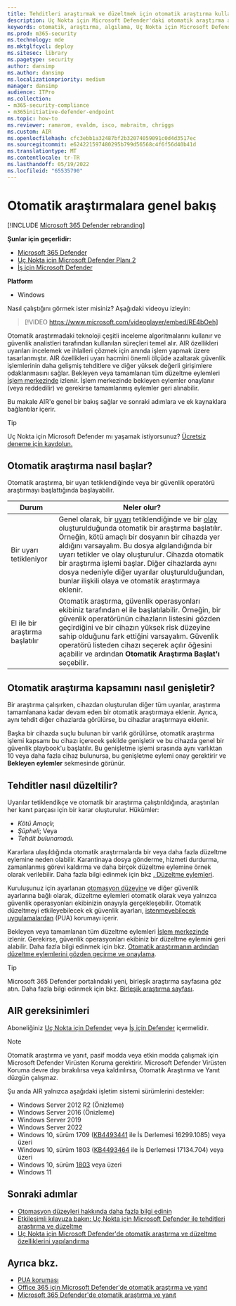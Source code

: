 ```yaml
---
title: Tehditleri araştırmak ve düzeltmek için otomatik araştırma kullanma
description: Uç Nokta için Microsoft Defender'daki otomatik araştırma akışını anlama.
keywords: otomatik, araştırma, algılama, Uç Nokta için Microsoft Defender
ms.prod: m365-security
ms.technology: mde
ms.mktglfcycl: deploy
ms.sitesec: library
ms.pagetype: security
author: dansimp
ms.author: dansimp
ms.localizationpriority: medium
manager: dansimp
audience: ITPro
ms.collection:
- m365-security-compliance
- m365initiative-defender-endpoint
ms.topic: how-to
ms.reviewer: ramarom, evaldm, isco, mabraitm, chriggs
ms.custom: AIR
ms.openlocfilehash: cfc3ebb1a32487bf2b32074059091c0d4d3517ec
ms.sourcegitcommit: e624221597480295b799d56568c4f6f56d40b41d
ms.translationtype: MT
ms.contentlocale: tr-TR
ms.lasthandoff: 05/19/2022
ms.locfileid: "65535790"
---
```

# <a name="overview-of-automated-investigations"></a>Otomatik araştırmalara genel bakış

[!INCLUDE [Microsoft 365 Defender rebranding](../../includes/microsoft-defender.md)]

**Şunlar için geçerlidir:**
- [Microsoft 365 Defender](https://go.microsoft.com/fwlink/?linkid=2118804)
- [Uç Nokta için Microsoft Defender Planı 2](https://go.microsoft.com/fwlink/p/?linkid=2154037)
- [İş için Microsoft Defender](../defender-business/mdb-overview.md)

**Platform**
- Windows

Nasıl çalıştığını görmek ister misiniz? Aşağıdaki videoyu izleyin:

> [!VIDEO https://www.microsoft.com/videoplayer/embed/RE4bOeh]

Otomatik araştırmadaki teknoloji çeşitli inceleme algoritmalarını kullanır ve güvenlik analistleri tarafından kullanılan süreçleri temel alır. AIR özellikleri uyarıları incelemek ve ihlalleri çözmek için anında işlem yapmak üzere tasarlanmıştır. AIR özellikleri uyarı hacmini önemli ölçüde azaltarak güvenlik işlemlerinin daha gelişmiş tehditlere ve diğer yüksek değerli girişimlere odaklanmasını sağlar. Bekleyen veya tamamlanan tüm düzeltme eylemleri [İşlem merkezinde](auto-investigation-action-center.md) izlenir. İşlem merkezinde bekleyen eylemler onaylanır (veya reddedilir) ve gerekirse tamamlanmış eylemler geri alınabilir.

Bu makale AIR'e genel bir bakış sağlar ve sonraki adımlara ve ek kaynaklara bağlantılar içerir.

> [!TIP]
> Uç Nokta için Microsoft Defender mı yaşamak istiyorsunuz? [Ücretsiz deneme için kaydolun.](https://signup.microsoft.com/create-account/signup?products=7f379fee-c4f9-4278-b0a1-e4c8c2fcdf7e&ru=https://aka.ms/MDEp2OpenTrial?ocid=docs-wdatp-automated-investigations-abovefoldlink)

## <a name="how-the-automated-investigation-starts"></a>Otomatik araştırma nasıl başlar?

Otomatik araştırma, bir uyarı tetiklendiğinde veya bir güvenlik operatörü araştırmayı başlattığında başlayabilir.

|Durum|Neler olur?|
|---|---|
|Bir uyarı tetikleniyor|Genel olarak, bir [uyarı](review-alerts.md) tetiklendiğinde ve bir [olay](view-incidents-queue.md) oluşturulduğunda otomatik bir araştırma başlatılır. Örneğin, kötü amaçlı bir dosyanın bir cihazda yer aldığını varsayalım. Bu dosya algılandığında bir uyarı tetikler ve olay oluşturulur. Cihazda otomatik bir araştırma işlemi başlar. Diğer cihazlarda aynı dosya nedeniyle diğer uyarılar oluşturulduğundan, bunlar ilişkili olaya ve otomatik araştırmaya eklenir.|
|El ile bir araştırma başlatılır|Otomatik araştırma, güvenlik operasyonları ekibiniz tarafından el ile başlatılabilir. Örneğin, bir güvenlik operatörünün cihazların listesini gözden geçirdiğini ve bir cihazın yüksek risk düzeyine sahip olduğunu fark ettiğini varsayalım. Güvenlik operatörü listeden cihazı seçerek açılır öğesini açabilir ve ardından **Otomatik Araştırma Başlat'ı** seçebilir.|

## <a name="how-an-automated-investigation-expands-its-scope"></a>Otomatik araştırma kapsamını nasıl genişletir?

Bir araştırma çalışırken, cihazdan oluşturulan diğer tüm uyarılar, araştırma tamamlanana kadar devam eden bir otomatik araştırmaya eklenir. Ayrıca, aynı tehdit diğer cihazlarda görülürse, bu cihazlar araştırmaya eklenir.

Başka bir cihazda suçlu bulunan bir varlık görülürse, otomatik araştırma işlemi kapsamı bu cihazı içerecek şekilde genişletir ve bu cihazda genel bir güvenlik playbook'u başlatılır. Bu genişletme işlemi sırasında aynı varlıktan 10 veya daha fazla cihaz bulunursa, bu genişletme eylemi onay gerektirir ve **Bekleyen eylemler** sekmesinde görünür.

## <a name="how-threats-are-remediated"></a>Tehditler nasıl düzeltilir?

Uyarılar tetiklendikçe ve otomatik bir araştırma çalıştırıldığında, araştırılan her kanıt parçası için bir karar oluşturulur. Hükümler:

- *Kötü Amaçlı*;
- *Şüpheli*; Veya
- *Tehdit bulunamadı*.

Kararlara ulaşıldığında otomatik araştırmalarda bir veya daha fazla düzeltme eylemine neden olabilir. Karantinaya dosya gönderme, hizmeti durdurma, zamanlanmış görevi kaldırma ve daha birçok düzeltme eylemine örnek olarak verilebilir. Daha fazla bilgi edinmek için bkz [. Düzeltme eylemleri](manage-auto-investigation.md#remediation-actions).

Kuruluşunuz için ayarlanan [otomasyon düzeyine](automation-levels.md) ve diğer güvenlik ayarlarına bağlı olarak, düzeltme eylemleri otomatik olarak veya yalnızca güvenlik operasyonları ekibinizin onayıyla gerçekleşebilir. Otomatik düzeltmeyi etkileyebilecek ek güvenlik ayarları, [istenmeyebilecek uygulamalardan](/windows/security/threat-protection/microsoft-defender-antivirus/detect-block-potentially-unwanted-apps-microsoft-defender-antivirus) (PUA) korumayı içerir.

Bekleyen veya tamamlanan tüm düzeltme eylemleri [İşlem merkezinde](auto-investigation-action-center.md) izlenir. Gerekirse, güvenlik operasyonları ekibiniz bir düzeltme eylemini geri alabilir. Daha fazla bilgi edinmek için bkz. [Otomatik araştırmanın ardından düzeltme eylemlerini gözden geçirme ve onaylama](/microsoft-365/security/defender-endpoint/manage-auto-investigation).

> [!TIP]
> Microsoft 365 Defender portalındaki yeni, birleşik araştırma sayfasına göz atın. Daha fazla bilgi edinmek için bkz. [Birleşik araştırma sayfası](/microsoft-365/security/defender/m365d-autoir-results#new-unified-investigation-page).

## <a name="requirements-for-air"></a>AIR gereksinimleri

Aboneliğiniz [Uç Nokta için Defender](microsoft-defender-endpoint.md) veya [İş için Defender](../defender-business/mdb-overview.md) içermelidir.

> [!NOTE]
> Otomatik araştırma ve yanıt, pasif modda veya etkin modda çalışmak için Microsoft Defender Virüsten Koruma gerektirir. Microsoft Defender Virüsten Koruma devre dışı bırakılırsa veya kaldırılırsa, Otomatik Araştırma ve Yanıt düzgün çalışmaz.

Şu anda AIR yalnızca aşağıdaki işletim sistemi sürümlerini destekler:

- Windows Server 2012 R2 (Önizleme)
- Windows Server 2016 (Önizleme)
- Windows Server 2019
- Windows Server 2022
- Windows 10, sürüm 1709 ([KB4493441](https://support.microsoft.com/help/4493441/windows-10-update-kb4493441) ile İs Derlemesi 16299.1085) veya üzeri
- Windows 10, sürüm 1803 ([KB4493464](https://support.microsoft.com/help/4493464/windows-10-update-kb4493464) ile İs Derlemesi 17134.704) veya üzeri
- Windows 10, sürüm [1803](/windows/release-information/status-windows-10-1809-and-windows-server-2019) veya üzeri
- Windows 11

## <a name="next-steps"></a>Sonraki adımlar

- [Otomasyon düzeyleri hakkında daha fazla bilgi edinin](automation-levels.md)
- [Etkileşimli kılavuza bakın: Uç Nokta için Microsoft Defender ile tehditleri araştırma ve düzeltme](https://aka.ms/MDATP-IR-Interactive-Guide)
- [Uç Nokta için Microsoft Defender'de otomatik araştırma ve düzeltme özelliklerini yapılandırma](configure-automated-investigations-remediation.md)

## <a name="see-also"></a>Ayrıca bkz.

- [PUA koruması](/windows/security/threat-protection/microsoft-defender-antivirus/detect-block-potentially-unwanted-apps-microsoft-defender-antivirus)
- [Office 365 için Microsoft Defender'de otomatik araştırma ve yanıt](/microsoft-365/security/office-365-security/office-365-air)
- [Microsoft 365 Defender'de otomatik araştırma ve yanıt](/microsoft-365/security/defender/m365d-autoir)

